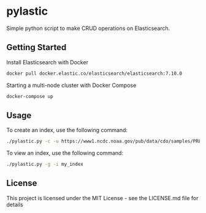 # pylastic

Simple python script to make CRUD operations on Elasticsearch.

## Getting Started

Install Elasticsearch with Docker

```bash
docker pull docker.elastic.co/elasticsearch/elasticsearch:7.10.0
```

Starting a multi-node cluster with Docker Compose

```bash
docker-compose up
```

## Usage

To create an index, use the following command:

```bash
./pylastic.py -c -u https://www1.ncdc.noaa.gov/pub/data/cdo/samples/PRECIP_HLY_sample_csv.csv -i my_index
```

To view an index, use the following command:

```bash
./pylastic.py -g -i my_index
```

## License

This project is licensed under the MIT License - see the LICENSE.md file for details

